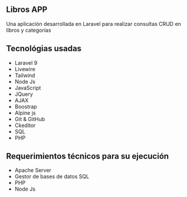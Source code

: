 ## Libros APP
Una aplicación desarrollada en Laravel para realizar consultas CRUD en libros y categorías

## Tecnológias usadas
- Laravel 9
- Livewire
- Tailwind
- Node Js
- JavaScript
- JQuery
- AJAX
- Boostrap
- Alpine js
- Git & GitHub
- Ckeditor
- SQL
- PHP

## Requerimientos técnicos para su ejecución
- Apache Server
- Gestor de bases de datos SQL
- PHP
- Node Js

## 


